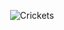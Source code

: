 <p align="center">
  <img src="https://media1.tenor.com/m/7StUizI8ktUAAAAC/awkward-awkward-silence.gif" alt="Crickets">
</p>
